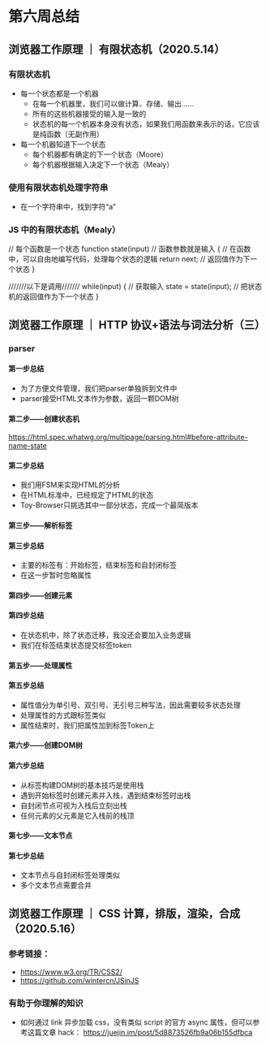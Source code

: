 # 第六周总结
## 浏览器工作原理 ｜ 有限状态机（2020.5.14）

### 有限状态机
- 每一个状态都是一个机器
  - 在每一个机器里，我们可以做计算、存储、输出......
  - 所有的这些机器接受的输入是一致的
  - 状态机的每一个机器本身没有状态，如果我们用函数来表示的话，它应该是纯函数（无副作用）
- 每一个机器知道下一个状态
  - 每个机器都有确定的下一个状态（Moore）
  - 每个机器根据输入决定下一个状态（Mealy）

### 使用有限状态机处理字符串
- 在一个字符串中，找到字符“a”

### JS 中的有限状态机（Mealy）
// 每个函数是一个状态
function state(input) // 函数参数就是输入
{
  // 在函数中，可以自由地编写代码，处理每个状态的逻辑
  return next; // 返回值作为下一个状态
}

///////以下是调用///////
while(input) {
  // 获取输入
  state = state(input); // 把状态机的返回值作为下一个状态
}

## 浏览器工作原理 ｜ HTTP 协议+语法与词法分析（三）
### parser
#### 第一步总结
- 为了方便文件管理，我们把parser单独拆到文件中
- parser接受HTML文本作为参数，返回一颗DOM树

#### 第二步——创建状态机
https://html.spec.whatwg.org/multipage/parsing.html#before-attribute-name-state

#### 第二步总结
- 我们用FSM来实现HTML的分析
- 在HTML标准中，已经规定了HTML的状态
- Toy-Browser只挑选其中一部分状态，完成一个最简版本

#### 第三步——解析标签
#### 第三步总结
- 主要的标签有：开始标签，结束标签和自封闭标签
- 在这一步暂时忽略属性

#### 第四步——创建元素
#### 第四步总结
- 在状态机中，除了状态迁移，我没还会要加入业务逻辑
- 我们在标签结束状态提交标签token

#### 第五步——处理属性
#### 第五步总结
- 属性值分为单引号、双引号、无引号三种写法，因此需要较多状态处理
- 处理属性的方式跟标签类似
- 属性结束时，我们把属性加到标签Token上

#### 第六步——创建DOM树
#### 第六步总结
- 从标签构建DOM树的基本技巧是使用栈
- 遇到开始标签时创建元素并入栈，遇到结束标签时出栈
- 自封闭节点可视为入栈后立刻出栈
- 任何元素的父元素是它入栈前的栈顶

#### 第七步——文本节点
#### 第七步总结
- 文本节点与自封闭标签处理类似
- 多个文本节点需要合并

## 浏览器工作原理 ｜ CSS 计算，排版，渲染，合成（2020.5.16）

### 参考链接：
- https://www.w3.org/TR/CSS2/
- https://github.com/wintercn/JSinJS

### 有助于你理解的知识
- 如何通过 link 异步加载 css，没有类似 script 的官方 async 属性，但可以参考这篇文章 hack： https://juejin.im/post/5d8873526fb9a06b155dfbca
